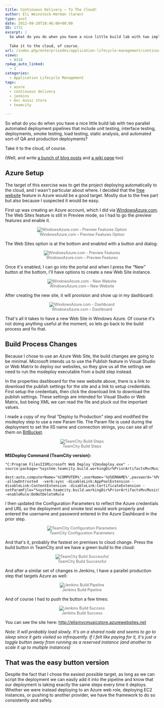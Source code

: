 ```yaml
---
title: Continuous Delivery – To The Cloud!
author: Eli Weinstock-Herman (tarwn)
type: post
date: 2012-09-20T10:46:00+00:00
ID: 1731
excerpt: |
  So what do you do when you have a nice little build lab with two implementations of an automated deployment pipeline that includes unit testing, automated interface testing, automated deployments, smoke testing, automated load tests, static analysis, warning tracking, and automated sort-of QA and production deployments? 
  
  Take it to the cloud, of course.
url: /index.php/enterprisedev/application-lifecycle-management/continuous-delivery-to-the-cloud/
views:
  - 8318
rp4wp_auto_linked:
  - 1
categories:
  - Application Lifecycle Management
tags:
  - azure
  - continuous delivery
  - jenkins
  - mvc music store
  - teamcity

---
```

So what do you do when you have a nice little build lab with two parallel automated deployment pipelines that include unit testing, interface testing, deployments, smoke testing, load testing, static analysis, and automated sort-of QA and production deployments? 

Take it to the cloud, of course. 

(Well, and write [a bunch of blog posts][1] and [a wiki page][2] too)

## Azure Setup

The target of this exercise was to get the project deploying automatically to the cloud, and I wasn't particular about where. I decided that the [free website][3] feature in Azure would be a good target. Mostly due to the free part but also because I suspected it would be easy.

First up was creating an Azure account, which I did via [WindowsAzure.com][4]. The Web Sites feature is still in Preview mode, so I had to go the preview features and enable it.

<div style="text-align: center; font-size: 90%; color: #666666;">
  <img src="http://tiernok.com/LTDBlog/ContinuousDelivery/Azure-01.png" alt="WindowsAzure.com - Preview Features Option" /><br /> WindowsAzure.com &#8211; Preview Features Option
</div>

The Web Sites option is at the bottom and enabled with a button and dialog:

<div style="text-align: center; font-size: 90%; color: #666666;">
  <img src="http://tiernok.com/LTDBlog/ContinuousDelivery/Azure-02.png" alt="WindowsAzure.com - Preview Features" /><br /> WindowsAzure.com &#8211; Preview Features
</div>

Once it's enabled, I can go into the portal and when I press the “New” button at the bottom, I'll have options to create a new Web Site instance.

<div style="text-align: center; font-size: 90%; color: #666666;">
  <img src="http://tiernok.com/LTDBlog/ContinuousDelivery/Azure-03.png" alt="WindowsAzure.com - New Website" /><br /> WindowsAzure.com &#8211; New Website
</div>

After creating the new site, it will provision and show up in my dashboard:

<div style="text-align: center; font-size: 90%; color: #666666;">
  <img src="http://tiernok.com/LTDBlog/ContinuousDelivery/Azure-04.png" alt="WindowsAzure.com - Dashboard" /><br /> WindowsAzure.com &#8211; Dashboard
</div>

That's all it takes to have a new Web Site in Windows Azure. Of course it's not doing anything useful at the moment, so lets go back to the build process and fix that.

## Build Process Changes

Because I chose to use an Azure Web Site, the build changes are going to be minimal. Microsoft intends us to use the Publish feature in Visual Studio or Web Matrix to deploy our websites, so they give us all the settings we need to run the msdeploy executable from a build step instead. 

In the properties dashboard for the new website above, there is a link to download the publish settings for the site and a link to setup credentials. First setup the credentials, then click the download link to download the publish settings. These settings are intended for Visual Studio or Web Matrix, but being XML we can read the file and pluck out the important values.

I made a copy of my final “Deploy to Production” step and modified the msdeploy step to use a new Param file. The Param file is used during the deployment to set the IIS name and connection strings, you can see all of them on [BitBucket][5]. 

<div style="text-align: center; font-size: 90%; color: #666666;">
  <img src="http://tiernok.com/LTDBlog/ContinuousDelivery/Azure-05.png" alt="TeamCity Build Steps" /><br /> TeamCity Build Steps
</div>

**MSDeploy Command (TeamCity version):**

```text
"C:Program FilesIISMicrosoft Web Deploy V2msdeploy.exe" -source:package='%system.teamcity.build.workingDir%PriorArtifactsMvcMusicStore.zip' -dest:auto,computerName='%COMPUTER%',userName='%USERNAME%',password='%PASSWORD%',includeAcls='False',authtype=basic -allowUntrusted  -verb:sync -disableLink:AppPoolExtension -disableLink:ContentExtension -disableLink:CertificateExtension -setParamFile="%system.teamcity.build.workingDir%PriorArtifactsMvcMusicStore.AZUREWEBSITE.xml" -enableRule:DoNotDeleteRule
```
I then updated the Configuration Parameters to reflect the Azure credentials and URL so the deployment and smoke test would work properly and entered the username and password entered in the Azure Dashboard in the prior step.

<div style="text-align: center; font-size: 90%; color: #666666;">
  <img src="http://tiernok.com/LTDBlog/ContinuousDelivery/Azure-07.png" alt="TeamCity Configuration Parameters" /><br /> TeamCity Configuration Parameters
</div>

And that's it, probably the fastest on premises to cloud change. Press the build button in TeamCity and we have a green build to the cloud:

<div style="text-align: center; font-size: 90%; color: #666666;">
  <img src="http://tiernok.com/LTDBlog/ContinuousDelivery/Azure-08.png" alt="TeamCity Build Successful" /><br /> TeamCity Build Successful
</div>

And after a similar set of changes in Jenkins, I have a parallel production step that targets Azure as well:

<div style="text-align: center; font-size: 90%; color: #666666;">
  <img src="http://tiernok.com/LTDBlog/ContinuousDelivery/Azure-9.png" alt="Jenkins Build Pipeline" /><br /> Jenkins Build Pipeline
</div>

And of course I had to push the button a few times:

<div style="text-align: center; font-size: 90%; color: #666666;">
  <img src="http://tiernok.com/LTDBlog/ContinuousDelivery/Azure-10.png" alt="Jenkins Build Success" /><br /> Jenkins Build Success
</div>

You can see the site here: http://elismvcmusicstore.azurewebsites.net

_Note: It will probably load slowly. It's on a shared node and seems to go to sleep since it gets visited so infrequently. If I felt like paying for it, it's just a toggle button away from running as a reserved instance (and another to scale it up to multiple instances)_

## That was the easy button version

Despite the fact that I chose the easiest possible target, as long as we can script the deployment we can easily add it into the pipeline and know that our deployment is taking exactly the same steps every time it deploys. Whether we were instead deploying to an Azure web role, deploying EC2 instances, or pushing to another provider, we have the framework to do so consistently and safely.

 [1]: /index.php/All/continuous+delivery: "Continuous Delivery posts"
 [2]: http://wiki.ltd.local/index.php/Eli%27s_Continuous_Delivery_Project "Continuous Delivery project wiki page"
 [3]: https://www.windowsazure.com/en-us/home/scenarios/web-sites/ "About the Azure Websites Feature"
 [4]: https://www.windowsazure.com/en-us/ "WindowsAzure.com"
 [5]: https://bitbucket.org/tarwn/mvcmusicstore.main/src/1560a5fd57ea/Configs "Parameter files at tarwn/MVCMusicStore.Main"